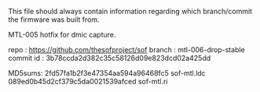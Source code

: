 This file should always contain information regarding which
branch/commit the firmware was built from.

MTL-005 hotfix for dmic capture.

repo : https://github.com/thesofproject/sof
branch : mtl-006-drop-stable
commit id : 3b78ccda2d382c35c58126d09e823dcd02a425dd

MD5sums:
2fd57fa1b2f3e47354aa594a96468fc5  sof-mtl.ldc
089ed0b45d2cf379c5da0021539afced  sof-mtl.ri
